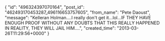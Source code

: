  {
   "id": "496324397070164",
   "post_id": "462493170453287_496116653757605",
   "from_name": "Pete Daoust",
   "message": "Kelleran Holman....I really don't get it...lol...IF THEY HAVE ENOUGH PROOF WITHOUT ANY DOUBTS THAT THIS REALLY HAPPENED IN REALITY, THEY WILL JAIL HIM....",
   "created_time": "2013-03-26T11:29:56+0000"
 }
